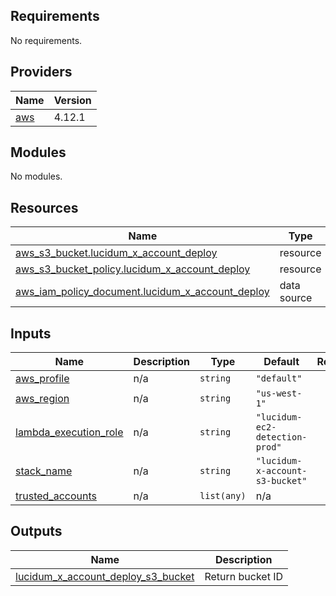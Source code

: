 <!-- BEGIN_TF_DOCS -->
## Requirements

No requirements.

## Providers

| Name | Version |
|------|---------|
| <a name="provider_aws"></a> [aws](#provider\_aws) | 4.12.1 |

## Modules

No modules.

## Resources

| Name | Type |
|------|------|
| [aws_s3_bucket.lucidum_x_account_deploy](https://registry.terraform.io/providers/hashicorp/aws/latest/docs/resources/s3_bucket) | resource |
| [aws_s3_bucket_policy.lucidum_x_account_deploy](https://registry.terraform.io/providers/hashicorp/aws/latest/docs/resources/s3_bucket_policy) | resource |
| [aws_iam_policy_document.lucidum_x_account_deploy](https://registry.terraform.io/providers/hashicorp/aws/latest/docs/data-sources/iam_policy_document) | data source |

## Inputs

| Name | Description | Type | Default | Required |
|------|-------------|------|---------|:--------:|
| <a name="input_aws_profile"></a> [aws\_profile](#input\_aws\_profile) | n/a | `string` | `"default"` | no |
| <a name="input_aws_region"></a> [aws\_region](#input\_aws\_region) | n/a | `string` | `"us-west-1"` | no |
| <a name="input_lambda_execution_role"></a> [lambda\_execution\_role](#input\_lambda\_execution\_role) | n/a | `string` | `"lucidum-ec2-detection-prod"` | no |
| <a name="input_stack_name"></a> [stack\_name](#input\_stack\_name) | n/a | `string` | `"lucidum-x-account-s3-bucket"` | no |
| <a name="input_trusted_accounts"></a> [trusted\_accounts](#input\_trusted\_accounts) | n/a | `list(any)` | n/a | yes |

## Outputs

| Name | Description |
|------|-------------|
| <a name="output_lucidum_x_account_deploy_s3_bucket"></a> [lucidum\_x\_account\_deploy\_s3\_bucket](#output\_lucidum\_x\_account\_deploy\_s3\_bucket) | Return bucket ID |
<!-- END_TF_DOCS -->